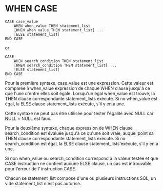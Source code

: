 # WHEN CASE

```
CASE case_value
    WHEN when_value THEN statement_list
    [WHEN when_value THEN statement_list] ...
    [ELSE statement_list]
END CASE
```

or

```
CASE
    WHEN search_condition THEN statement_list
    [WHEN search_condition THEN statement_list] ...
    [ELSE statement_list]
END CASE
```

Pour la première syntaxe, case_value est une expression. Cette valeur est comparée à when_value expression de chaque WHEN 
clause jusqu'à ce que l'une d'entre elles soit égale. Lorsqu'un égal when_value est trouvé, la THEN clause correspondante 
statement_lists exécute. Si no when_value est égal, la ELSE clause statement_lists exécute, s'il y en a une.

Cette syntaxe ne peut pas être utilisée pour tester l'égalité avec NULL car NULL = NULL est faux. 

Pour la deuxième syntaxe, chaque expression de WHEN clause search_condition est évaluée jusqu'à ce qu'une soit vraie, 
auquel point sa THEN clause correspondante statement_lists exécute. Si no search_condition est égal, la ELSE clause 
statement_lists'exécute, s'il y en a une.

Si non when_value ou search_condition correspond à la valeur testée et que CASE instruction ne contient aucune ELSE clause, 
un cas est introuvable pour l'erreur de l' instruction CASE.

Chacun se statement_list compose d'une ou plusieurs instructions SQL; un vide statement_list n'est pas autorisé.